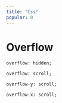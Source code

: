 ```yaml
---
title: "Css"
popular: 0
---
```


# Overflow

```
overflow: hidden;
```

```
overflow: scroll;
```

```
overflow-y: scroll;
```

```
overflow-x: scroll;
```
